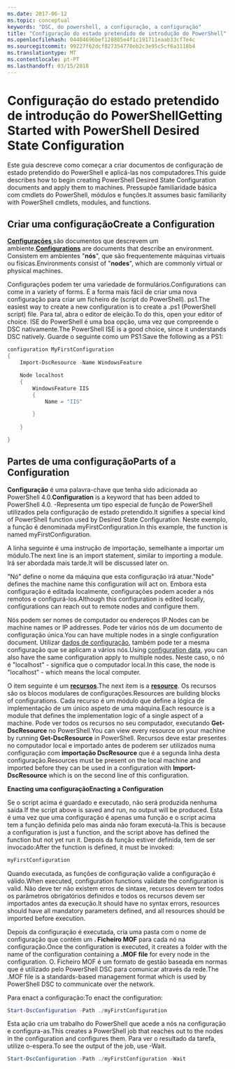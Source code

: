 ```yaml
---
ms.date: 2017-06-12
ms.topic: conceptual
keywords: "DSC, do powershell, a configuração, a configuração"
title: "Configuração do estado pretendido de introdução do PowerShell"
ms.openlocfilehash: 04404696bef128805e4f1c191711eaab33cf7e4c
ms.sourcegitcommit: 99227f62dcf827354770eb2c3e95c5cf6a3118b4
ms.translationtype: MT
ms.contentlocale: pt-PT
ms.lasthandoff: 03/15/2018
---
```

# <a name="getting-started-with-powershell-desired-state-configuration"></a><span data-ttu-id="f4bb0-103">Configuração do estado pretendido de introdução do PowerShell</span><span class="sxs-lookup"><span data-stu-id="f4bb0-103">Getting Started with PowerShell Desired State Configuration</span></span> #

<span data-ttu-id="f4bb0-104">Este guia descreve como começar a criar documentos de configuração de estado pretendido do PowerShell e aplicá-las nos computadores.</span><span class="sxs-lookup"><span data-stu-id="f4bb0-104">This guide describes how to begin creating PowerShell Desired State Configuration documents and apply them to machines.</span></span> <span data-ttu-id="f4bb0-105">Pressupõe familiaridade básica com cmdlets do PowerShell, módulos e funções.</span><span class="sxs-lookup"><span data-stu-id="f4bb0-105">It assumes basic familiarity with PowerShell cmdlets, modules, and functions.</span></span> 


## <a name="create-a-configuration"></a><span data-ttu-id="f4bb0-106">Criar uma configuração</span><span class="sxs-lookup"><span data-stu-id="f4bb0-106">Create a Configuration</span></span> ##

<span data-ttu-id="f4bb0-107">[**Configurações** ](https://msdn.microsoft.com/powershell/dsc/configurations) são documentos que descrevem um ambiente.</span><span class="sxs-lookup"><span data-stu-id="f4bb0-107">[**Configurations**](https://msdn.microsoft.com/powershell/dsc/configurations) are documents that describe an environment.</span></span> <span data-ttu-id="f4bb0-108">Consistem em ambientes "**nós**", que são frequentemente máquinas virtuais ou físicas.</span><span class="sxs-lookup"><span data-stu-id="f4bb0-108">Environments consist of "**nodes**", which are commonly virtual or physical machines.</span></span> 

<span data-ttu-id="f4bb0-109">Configurações podem ter uma variedade de formulários.</span><span class="sxs-lookup"><span data-stu-id="f4bb0-109">Configurations can come in a variety of forms.</span></span> <span data-ttu-id="f4bb0-110">É a forma mais fácil de criar uma nova configuração para criar um ficheiro de (script do PowerShell). ps1.</span><span class="sxs-lookup"><span data-stu-id="f4bb0-110">The easiest way to create a new configuration is to create a .ps1 (PowerShell script) file.</span></span> <span data-ttu-id="f4bb0-111">Para tal, abra o editor de eleição.</span><span class="sxs-lookup"><span data-stu-id="f4bb0-111">To do this, open your editor of choice.</span></span> <span data-ttu-id="f4bb0-112">ISE do PowerShell é uma boa opção, uma vez que compreende o DSC nativamente.</span><span class="sxs-lookup"><span data-stu-id="f4bb0-112">The PowerShell ISE is a good choice, since it understands DSC natively.</span></span> <span data-ttu-id="f4bb0-113">Guarde o seguinte como um PS1:</span><span class="sxs-lookup"><span data-stu-id="f4bb0-113">Save the following as a PS1:</span></span>

```powershell
configuration MyFirstConfiguration
{
    Import-DscResource -Name WindowsFeature

    Node localhost
    {
        WindowsFeature IIS
        {
            Name = "IIS"

        }
        
    }

}
```
## <a name="parts-of-a-configuration"></a><span data-ttu-id="f4bb0-114">Partes de uma configuração</span><span class="sxs-lookup"><span data-stu-id="f4bb0-114">Parts of a Configuration</span></span> ##
<span data-ttu-id="f4bb0-115">**Configuração** é uma palavra-chave que tenha sido adicionada ao PowerShell 4.0.</span><span class="sxs-lookup"><span data-stu-id="f4bb0-115">**Configuration** is a keyword that has been added to PowerShell 4.0.</span></span> <span data-ttu-id="f4bb0-116">-Representa um tipo especial de função de PowerShell utilizados pela configuração de estado pretendido.</span><span class="sxs-lookup"><span data-stu-id="f4bb0-116">It signifies a special kind of PowerShell function used by Desired State Configuration.</span></span> <span data-ttu-id="f4bb0-117">Neste exemplo, a função é denominada myFirstConfiguration.</span><span class="sxs-lookup"><span data-stu-id="f4bb0-117">In this example, the function is named myFirstConfiguration.</span></span> 

<span data-ttu-id="f4bb0-118">A linha seguinte é uma instrução de importação, semelhante a importar um módulo.</span><span class="sxs-lookup"><span data-stu-id="f4bb0-118">The next line is an import statement, similar to importing a module.</span></span> <span data-ttu-id="f4bb0-119">Irá ser abordada mais tarde.</span><span class="sxs-lookup"><span data-stu-id="f4bb0-119">It will be discussed later on.</span></span>

<span data-ttu-id="f4bb0-120">"Nó" define o nome da máquina que esta configuração irá atuar.</span><span class="sxs-lookup"><span data-stu-id="f4bb0-120">"Node" defines the machine name this configuration will act on.</span></span> <span data-ttu-id="f4bb0-121">Embora esta configuração é editada localmente, configurações podem aceder a nós remotos e configurá-los.</span><span class="sxs-lookup"><span data-stu-id="f4bb0-121">Although this configuration is edited locally, configurations can reach out to remote nodes and configure them.</span></span> 

<span data-ttu-id="f4bb0-122">Nós podem ser nomes de computador ou endereços IP.</span><span class="sxs-lookup"><span data-stu-id="f4bb0-122">Nodes can be machine names or IP addresses.</span></span> <span data-ttu-id="f4bb0-123">Pode ter vários nós de um documento de configuração única.</span><span class="sxs-lookup"><span data-stu-id="f4bb0-123">You can have multiple nodes in a single configuration document.</span></span> <span data-ttu-id="f4bb0-124">Utilizar [dados de configuração](https://msdn.microsoft.com/powershell/dsc/configdata), também pode ter a mesma configuração que se aplicam a vários nós.</span><span class="sxs-lookup"><span data-stu-id="f4bb0-124">Using [configuration data](https://msdn.microsoft.com/powershell/dsc/configdata), you can also have the same configuration apply to multiple nodes.</span></span> <span data-ttu-id="f4bb0-125">Neste caso, o nó é "localhost" - significa que o computador local.</span><span class="sxs-lookup"><span data-stu-id="f4bb0-125">In this case, the node is "localhost" - which means the local computer.</span></span> 

<span data-ttu-id="f4bb0-126">O item seguinte é um [ **recursos**](https://msdn.microsoft.com/powershell/dsc/resources).</span><span class="sxs-lookup"><span data-stu-id="f4bb0-126">The next item is a [**resource**](https://msdn.microsoft.com/powershell/dsc/resources).</span></span> <span data-ttu-id="f4bb0-127">Os recursos são os blocos modulares de configurações.</span><span class="sxs-lookup"><span data-stu-id="f4bb0-127">Resources are building blocks of configurations.</span></span> <span data-ttu-id="f4bb0-128">Cada recurso é um módulo que define a lógica de implementação de um único aspeto de uma máquina.</span><span class="sxs-lookup"><span data-stu-id="f4bb0-128">Each resource is a module that defines the implementation logic of a single aspect of a machine.</span></span> <span data-ttu-id="f4bb0-129">Pode ver todos os recursos no seu computador, executando **Get-DscResource** no PowerShell.</span><span class="sxs-lookup"><span data-stu-id="f4bb0-129">You can view every resource on your machine by running **Get-DscResource** in PowerShell.</span></span> <span data-ttu-id="f4bb0-130">Recursos deve estar presentes no computador local e importado antes de poderem ser utilizados numa configuração com **importação DscResource** que é a segunda linha desta configuração.</span><span class="sxs-lookup"><span data-stu-id="f4bb0-130">Resources must be present on the local machine and imported before they can be used in a configuration with **Import-DscResource** which is on the second line of this configuration.</span></span> 

<span data-ttu-id="f4bb0-131">**Enacting uma configuração**</span><span class="sxs-lookup"><span data-stu-id="f4bb0-131">**Enacting a Configuration**</span></span>

<span data-ttu-id="f4bb0-132">Se o script acima é guardado e executado, não será produzida nenhuma saída.</span><span class="sxs-lookup"><span data-stu-id="f4bb0-132">If the script above is saved and run, no output will be produced.</span></span> <span data-ttu-id="f4bb0-133">Esta é uma vez que uma configuração é apenas uma função e o script acima tem a função definida pelo mas ainda não foram executá-la.</span><span class="sxs-lookup"><span data-stu-id="f4bb0-133">This is because a configuration is just a function, and the script above has defined the function but not yet run it.</span></span> <span data-ttu-id="f4bb0-134">Depois da função estiver definida, tem de ser invocado:</span><span class="sxs-lookup"><span data-stu-id="f4bb0-134">After the function is defined, it must be invoked:</span></span>
```powershell
myFirstConfiguration
```

<span data-ttu-id="f4bb0-135">Quando executada, as funções de configuração valide a configuração é válido.</span><span class="sxs-lookup"><span data-stu-id="f4bb0-135">When executed, configuration functions validate the configuration is valid.</span></span> <span data-ttu-id="f4bb0-136">Não deve ter não existem erros de sintaxe, recursos devem ter todos os parâmetros obrigatórios definidos e todos os recursos devem ser importados antes da execução.</span><span class="sxs-lookup"><span data-stu-id="f4bb0-136">It should have no syntax errors, resources should have all mandatory parameters defined, and all resources should be imported before execution.</span></span>

<span data-ttu-id="f4bb0-137">Depois da configuração é executada, cria uma pasta com o nome de configuração que contém um **. Ficheiro MOF** para cada nó na configuração.</span><span class="sxs-lookup"><span data-stu-id="f4bb0-137">Once the configuration is executed, it creates a folder with the name of the configuration containing a **.MOF file** for every node in the configuration.</span></span> <span data-ttu-id="f4bb0-138">O. Ficheiro MOF é um formato de gestão baseada em normas que é utilizado pelo PowerShell DSC para comunicar através da rede.</span><span class="sxs-lookup"><span data-stu-id="f4bb0-138">The .MOF file is a standards-based management format which is used by PowerShell DSC to communicate over the network.</span></span>

<span data-ttu-id="f4bb0-139">Para enact a configuração:</span><span class="sxs-lookup"><span data-stu-id="f4bb0-139">To enact the configuration:</span></span>
```powershell
Start-DscConfiguration -Path ./myFirstConfiguration
```
<span data-ttu-id="f4bb0-140">Esta ação cria um trabalho do PowerShell que acede a nós na configuração e configura-as.</span><span class="sxs-lookup"><span data-stu-id="f4bb0-140">This creates a PowerShell job that reaches out to the nodes in the configuration and configures them.</span></span> <span data-ttu-id="f4bb0-141">Para ver o resultado da tarefa, utilize o-espera.</span><span class="sxs-lookup"><span data-stu-id="f4bb0-141">To see the output of the job, use -Wait.</span></span> 
```powershell
Start-DscConfiguration -Path ./myFirstConfiguration -Wait
```

